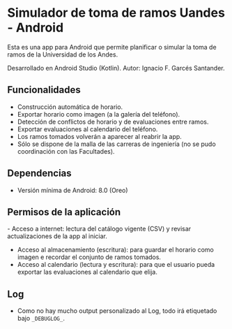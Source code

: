 # Simulador de toma de ramos Uandes - Android
Esta es una app para Android que permite planificar o simular la toma de ramos de la Universidad de los Andes.

Desarrollado en Android Studio (Kotlin).
Autor: Ignacio F. Garcés Santander.

## Funcionalidades
- Construcción automática de horario.
- Exportar horario como imagen (a la galería del teléfono).
- Detección de conflictos de horario y de evaluaciones entre ramos.
- Exportar evaluaciones al calendario del teléfono.
- Los ramos tomados volverán a aparecer al reabrir la app.
- Sólo se dispone de la malla de las carreras de ingeniería (no se pudo coordinación con las Facultades).

## Dependencias
- Versión mínima de Android: 8.0 (Oreo)

## Permisos de la aplicación
​- Acceso a internet: lectura del catálogo vigente (CSV) y revisar actualizaciones de la app al iniciar.
- Acceso al almacenamiento (escritura): para guardar el horario como imagen e recordar el conjunto de ramos tomados.
- Acceso al calendario (lectura y escritura): para que el usuario pueda exportar las evaluaciones al calendario que elija.

## Log
- Como no hay mucho output personalizado al Log, todo irá etiquetado bajo `_DEBUGLOG_`.